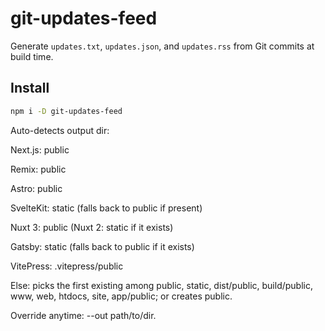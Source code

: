 # git-updates-feed

Generate `updates.txt`, `updates.json`, and `updates.rss` from Git commits at build time.

## Install

```bash
npm i -D git-updates-feed
```

Auto-detects output dir:

Next.js: public

Remix: public

Astro: public

SvelteKit: static (falls back to public if present)

Nuxt 3: public (Nuxt 2: static if it exists)

Gatsby: static (falls back to public if it exists)

VitePress: .vitepress/public

Else: picks the first existing among public, static, dist/public, build/public, www, web, htdocs, site, app/public; or creates public.

Override anytime: --out path/to/dir.

